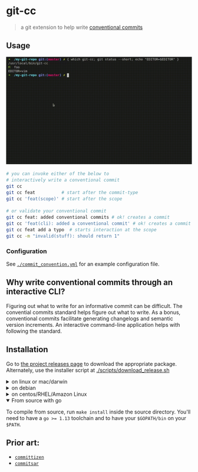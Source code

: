 # git-cc
> a git extension to help write [conventional commits][cc-standard]


## Usage

![demo video](./assets/demo.gif)

```sh
# you can invoke either of the below to
# interactively write a conventional commit
git cc
git cc feat          # start after the commit-type
git cc 'feat(scope)' # start after the scope

# or validate your conventional commit
git cc feat: added conventional commits # ok! creates a commit
git cc 'feat(cli): added a conventional commit' # ok! creates a commit
git cc feat add a typo  # starts interaction at the scope
git cc -m "invalid(stuff): should return 1"
```
### Configuration
See [`./commit_convention.yml`](./commit_convention.yml) for an example configuration file.

## Why write conventional commits through an interactive CLI? 
Figuring out what to write for an informative commit can be difficult.
The convential commits standard helps figure out what to write.
As a bonus, conventional commits facilitate generating changelogs and semantic version increments.
An interactive command-line application helps with following the standard.


## Installation

Go to [the project releases page][releases page] to download the appropriate package. Alternately, use the installer script at [./scripts/download_release.sh](./scripts/download_release.sh)

<details><summary>on linux or mac/darwin</summary>

```sh
./download_release.sh "tar.gz"             &&
  tar -xf ./git-cc*.tar.gz --C /tmp/git-cc &&
  rm -rf ./git-cc*.tar.gz
```
</details>

<details><summary>on debian</summary>

```sh
./download_release.sh "deb"  &&
  sudo dpkg -i ./git-cc*.deb &&
  rm ./git-cc*.deb
```
</details>
<details><summary>on centos/RHEL/Amazon Linux</summary>

```sh
./download_release.sh "rpm" &&
  sudo rpm -i ./git-cc*.rpm &&
  rm ./git-cc*.rpm
```
</details>
<details open><summary>From source with go</summary>

To compile from source, run `make install` inside the source directory.
You'll need to have a `go >= 1.13` toolchain and to have your `$GOPATH/bin` on your `$PATH`.
</details>

## Prior art:

- [`committizen`][commitizen]
- [`commitsar`][commitsar]

<!-- links -->
[cc-standard]: https://www.conventionalcommits.org/en/v1.0.0/

[commitizen]: https://github.com/commitizen/cz-cli
[commitlint]: https://github.com/conventional-changelog/commitlint/tree/master/%40commitlint/config-conventional
[commitsar]: https://github.com/commitsar-app/commitsar
[releases page]: https://github.com/skalt/git-cc/releases/latest
